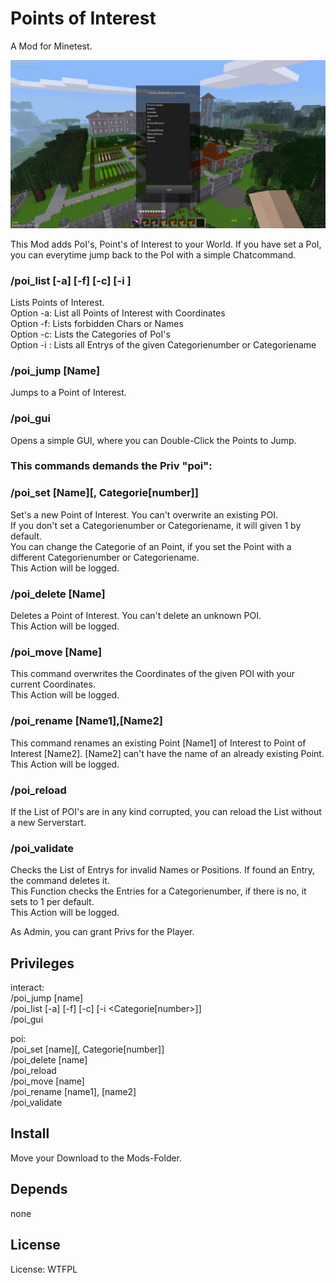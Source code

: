 # Points of Interest

A Mod for Minetest.

![Screenshot 1](textures/minetest_poi_screenshot.jpg)

This Mod adds PoI's, Point's of Interest to your World.
If you have set a PoI, you can everytime jump back to the PoI with a simple Chatcommand.

### /poi_list [-a]  [-f]  [-c]  [-i <Number>]
Lists Points of Interest.<br>
Option -a: List all Points of Interest with Coordinates<br>
Option -f: Lists forbidden Chars or Names<br>
Option -c: Lists the Categories of PoI's<br>
Option -i <Number>: Lists all Entrys of the given Categorienumber or Categoriename<br>

### /poi_jump [Name]
Jumps to a Point of Interest.

### /poi_gui
Opens a simple GUI, where you can Double-Click the Points to Jump.

### This commands demands the Priv "poi":
### /poi_set [Name][, Categorie[number]]
Set's a new Point of Interest. You can't overwrite an existing POI.<br>
If you don't set a Categorienumber or Categoriename, it will given 1 by default.<br>
You can change the Categorie of an Point, if you set the Point with a different Categorienumber or Categoriename.<br>
This Action will be logged.

### /poi_delete [Name]
Deletes a Point of Interest. You can't delete an unknown POI.<br>
This Action will be logged.

### /poi_move [Name]
This command overwrites the Coordinates of the given POI with your current Coordinates.<br>
This Action will be logged.

### /poi_rename [Name1],[Name2]
This command renames an existing Point [Name1] of Interest to Point of Interest [Name2]. [Name2] can't have the name of an already existing Point.<br>
This Action will be logged.

### /poi_reload
If the List of POI's are in any kind corrupted, you can reload the List without a new Serverstart.

### /poi_validate
Checks the List of Entrys for invalid Names or Positions. If found an Entry, the command deletes it.<br>
This Function checks the Entries for a Categorienumber, if there is no, it sets to 1 per default.<br>
This Action will be logged.

As Admin, you can grant Privs for the Player.

## Privileges

interact:<br>
/poi_jump [name]<br>
/poi_list [-a]  [-f]  [-c]  [-i <Categorie[number>]]<br>
/poi_gui<br>

poi:<br>
/poi_set [name][, Categorie[number]]<br>
/poi_delete [name]<br>
/poi_reload<br>
/poi_move [name]<br>
/poi_rename [name1], [name2]<br>
/poi_validate

## Install

Move your Download to the Mods-Folder.

## Depends

none

## License

License: WTFPL
